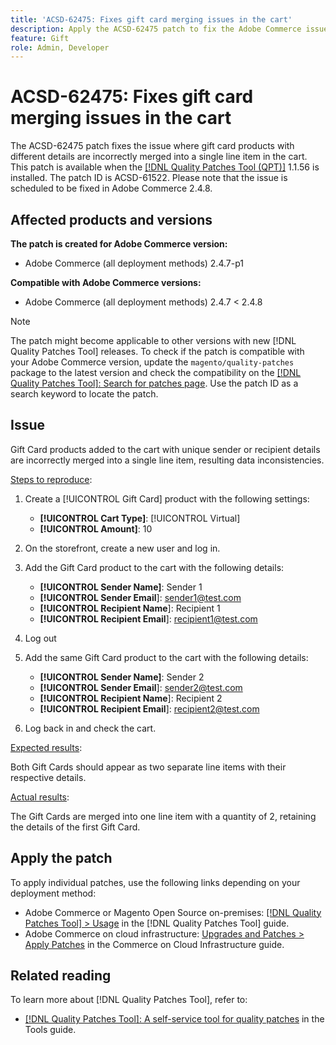 ```yaml
---
title: 'ACSD-62475: Fixes gift card merging issues in the cart'
description: Apply the ACSD-62475 patch to fix the Adobe Commerce issue where gift card products with different details are incorrectly merged into a single line item in the cart. 
feature: Gift
role: Admin, Developer
---
```

# ACSD-62475: Fixes gift card merging issues in the cart

The ACSD-62475 patch fixes the issue where gift card products with different details are incorrectly merged into a single line item in the cart. This patch is available when the [[!DNL Quality Patches Tool (QPT)]](/help/tools/quality-patches-tool/quality-patches-tool-to-self-serve-quality-patches.md) 1.1.56 is installed. The patch ID is ACSD-61522. Please note that the issue is scheduled to be fixed in Adobe Commerce 2.4.8.

## Affected products and versions

**The patch is created for Adobe Commerce version:**

* Adobe Commerce (all deployment methods) 2.4.7-p1

**Compatible with Adobe Commerce versions:**

* Adobe Commerce (all deployment methods) 2.4.7 < 2.4.8

>[!NOTE]
>
>The patch might become applicable to other versions with new [!DNL Quality Patches Tool] releases. To check if the patch is compatible with your Adobe Commerce version, update the `magento/quality-patches` package to the latest version and check the compatibility on the [[!DNL Quality Patches Tool]: Search for patches page](https://experienceleague.adobe.com/tools/commerce-quality-patches/index.html). Use the patch ID as a search keyword to locate the patch.

## Issue

Gift Card products added to the cart with unique sender or recipient details are incorrectly merged into a single line item, resulting data inconsistencies.

<u>Steps to reproduce</u>:

1. Create a [!UICONTROL Gift Card] product with the following settings:
    - **[!UICONTROL Cart Type]**: [!UICONTROL Virtual]
    - **[!UICONTROL Amount]**: 10

1. On the storefront, create a new user and log in.

1. Add the Gift Card product to the cart with the following details:
   - **[!UICONTROL Sender Name]**: Sender 1
   - **[!UICONTROL Sender Email**]: sender1@test.com
   - **[!UICONTROL Recipient Name**]: Recipient 1
   - **[!UICONTROL Recipient Email**]: recipient1@test.com


1. Log out

1. Add the same Gift Card product to the cart with the following details:
   - **[!UICONTROL Sender Name]**: Sender 2
   - **[!UICONTROL Sender Email**]: sender2@test.com
   - **[!UICONTROL Recipient Name**]: Recipient 2
   - **[!UICONTROL Recipient Email**]: recipient2@test.com

1. Log back in and check the cart.

<u>Expected results</u>:

Both Gift Cards should appear as two separate line items with their respective details.

<u>Actual results</u>:

The Gift Cards are merged into one line item with a quantity of 2, retaining the details of the first Gift Card.

## Apply the patch

To apply individual patches, use the following links depending on your deployment method:

* Adobe Commerce or Magento Open Source on-premises: [[!DNL Quality Patches Tool] > Usage](/help/tools/quality-patches-tool/usage.md) in the [!DNL Quality Patches Tool] guide.
* Adobe Commerce on cloud infrastructure: [Upgrades and Patches > Apply Patches](https://experienceleague.adobe.com/docs/commerce-cloud-service/user-guide/develop/upgrade/apply-patches.html) in the Commerce on Cloud Infrastructure guide.

## Related reading

To learn more about [!DNL Quality Patches Tool], refer to:

* [[!DNL Quality Patches Tool]: A self-service tool for quality patches](/help/tools/quality-patches-tool/quality-patches-tool-to-self-serve-quality-patches.md) in the Tools guide.
